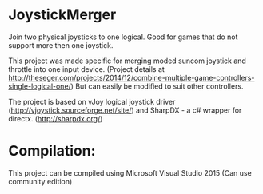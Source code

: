 # JoystickMerger
Join two physical joysticks to one logical. Good for games that do not support more then one joystick.

This project was made specific for merging moded suncom joystick and throttle into one input device. 
(Project details at http://theseger.com/projects/2014/12/combine-multiple-game-controllers-single-logical-one/) But can easily be modified to suit other controllers.

The project is based on vJoy logical joystick driver (http://vjoystick.sourceforge.net/site/) and SharpDX - a c# wrapper for directx. (http://sharpdx.org/)

# Compilation:
This project can be compiled using Microsoft Visual Studio 2015 (Can use community edition)
